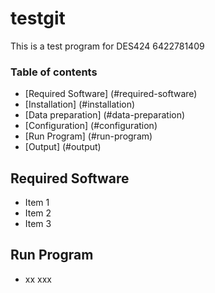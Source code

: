 # testgit 
This is a test program for DES424 6422781409
### Table of contents
* [Required Software] (#required-software)
* [Installation] (#installation)
* [Data preparation] (#data-preparation)
* [Configuration] (#configuration)
* [Run Program] (#run-program)
* [Output] (#output)

## Required Software
* Item 1
* Item 2
* Item 3

## Run Program 
* xx xxx
